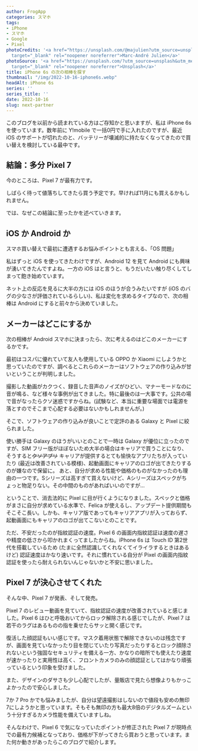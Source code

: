 ```yaml
---
author: FrogApp
categories: スマホ
tags:
- iPhone
- スマホ
- Google
- Pixel
photoCredits: '<a href="https://unsplash.com/@majulien?utm_source=unsplash&utm_medium=referral&utm_content=creditCopyText"
  target="_blank" rel="noopener noreferrer">Marc-André Julien</a>'
photoSource: '<a href="https://unsplash.com/?utm_source=unsplash&utm_medium=referral&utm_content=creditCopyText"
  target="_blank" rel="noopener noreferrer">Unsplash</a>'
title: iPhone 6s の次の相棒を探す
thumbnail: "/img/2022-10-16-iphone6s.webp"
headAlt: iPhone 6s
series: ''
series_title: ''
date: 2022-10-16
slug: next-partner
---
```


このブログを以前から読まれている方はご存知かと思いますが、私は iPhone 6s を使っています。数年前に Y!mobile で一括0円で手に入れたのですが、最近 iOS のサポートが切れたのと、バッテリーが壊滅的に持たなくなってきたので買い替えを検討している最中です。

## 結論：多分 Pixel 7

今のところは、Pixel 7 が最有力です。

しばらく待って値落ちしてきたら買う予定です。早ければ11月にも買えるかもしれません。

では、なぜこの結論に至ったかを述べていきます。

## iOS か Android か

スマホ買い替えで最初に遭遇するお悩みポイントとも言える、「OS 問題」

私はずっと iOS を使ってきたわけですが、Android 12 を見て Android にも興味が湧いてきたんですよね。一方の iOS はと言うと、もうだいたい触り尽くしてしまって飽き始めています。

ネット上の反応を見るに大半の方には iOS のほうが合うみたいですが (iOS のバグの少なさが評価されているらしい)、私は変化を求めるタイプなので、次の相棒は Android にすると前々から決めていました。

## メーカーはどこにするか

次の相棒が Android スマホに決まったら、次に考えるのはどこのメーカーにするかです。

最初はコスパに優れていて友人も使用している OPPO か Xiaomi にしようかと思っていたのですが、調べるとこれらのメーカーはソフトウェアの作り込みが甘いということが判明しました。

撮影した動画がカクつく、録音した音声のノイズがひどい、マナーモードなのに音が鳴る、など様々な事例が出てきました。特に最後のは一大事です。公共の場で音がなったらクソ迷惑ですからね。(試験など、本当に重要な場面では電源を落とすのでそこまで心配する必要はないかもしれませんが。)

そこで、ソフトウェアの作り込みが良いことで定評のある Galaxy と Pixel に絞られました。

使い勝手は Galaxy のほうがいいとのことで一時は Galaxy が優位に立ったのですが、SIM フリー版がほぼないため大半の場合はキャリアで買うことになり、そうすると~~クソアプリ~~ キャリアが提供するとても愉快なアプリたちが入っていたり (最近は改善されている模様)、起動画面にキャリアのロゴが出てきたりするのが嫌なので保留に。
あと、自分が求める性能や価格のものがなかったのも理由の一つです。Sシリーズは高すぎて買えないけど、Aシリーズはスペックがちょっと物足りない。その中間のものがあればいいのですが…

ということで、消去法的に Pixel に目が行くようになりました。スペックと価格がまさに自分が求めている水準で、Felica が使えるし、アップデート提供期間もそこそこ長い。しかも、キャリア版であってもキャリアアプリが入っておらず、起動画面にもキャリアのロゴが出てこないとのことです。

ただ、不安だったのが指紋認証の速度。Pixel 6 の画面内指紋認証は速度の遅さや精度の低さから叩かれまくってましたからね。iPhone 6s は Touch ID 第2世代を搭載しているため (たまに全然認識してくれなくてイライラするときはあるけど) 認証速度はかなり速いです。それに慣れている自分が Pixel の画面内指紋認証を使ったら耐えられないんじゃないかと不安に思いました。

## Pixel 7 が決心させてくれた

そんな中、Pixel 7 が発表、そして発売。

Pixel 7 のレビュー動画を見ていて、指紋認証の速度が改善されていると感じました。Pixel 6 はひと呼吸おいてからロック解除される感じでしたが、Pixel 7 は若干のラグはあるものの指を乗せたらサッと開く感じです。

復活した顔認証もいい感じです。マスク着用状態で解除できないのは残念ですが、画面を見ていなかったり目を閉じていたり写真だったりするとロック顔除されないという強固なセキュリティを備える一方、かなりの暗所でも使えたり速度が速かったりと実用性は高く、フロントカメラのみの顔認証としてはかなり頑張っているという印象を受けました。

また、デザインのダサさも少し心配でしたが、量販店で見たら想像よりもかっこよかったので安心しました。

7か 7 Pro かでも悩みましたが、自分は望遠撮影はしないので値段も安めの無印7にしようかと思っています。そもそも無印の方も最大8倍のデジタルズームという十分すぎるカメラ性能を備えていますしね。

そんなわけで、Pixel 6 で気になっていたポイントが修正された Pixel 7 が現時点での最有力候補となっており、価格が下がってきたら買おうと思っています。また何か動きがあったらこのブログで紹介します。
